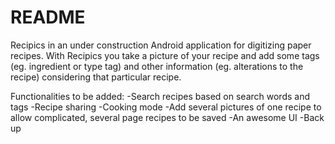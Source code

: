 # README #

Recipics in an under construction Android application for digitizing paper recipes. With Recipics you take a picture of your recipe and add some tags (eg. ingredient or type tag) and other information (eg. alterations to the recipe) considering that particular recipe.

Functionalities to be added:
-Search recipes based on search words and tags
-Recipe sharing
-Cooking mode
-Add several pictures of one recipe to allow complicated, several page recipes to be saved
-An awesome UI
-Back up